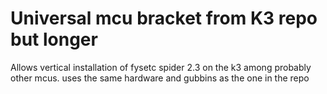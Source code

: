 # Universal mcu bracket from K3 repo but longer
  Allows vertical installation of fysetc spider 2.3 on the k3 among probably other mcus. uses the same hardware and gubbins as the one in the repo

